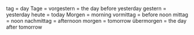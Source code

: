 tag = day
Tage = 
vorgestern = the day before yesterday
gestern = yesterday
heute = today
Morgen = morning
vormittag = before noon
mittag = noon
nachmittag = afternoon
morgen = tomorrow
übermorgen = the day after tomorrow



